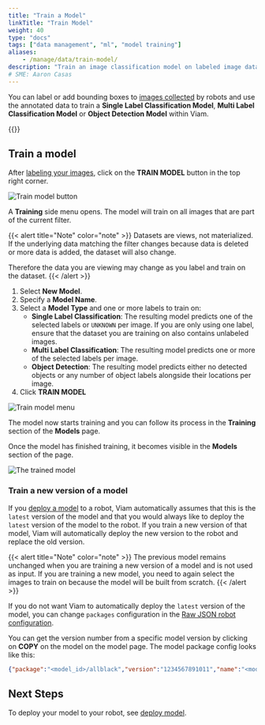 ```yaml
---
title: "Train a Model"
linkTitle: "Train Model"
weight: 40
type: "docs"
tags: ["data management", "ml", "model training"]
aliases:
    - /manage/data/train-model/
description: "Train an image classification model on labeled image data."
# SME: Aaron Casas
---
```


You can label or add bounding boxes to [images collected](../../../services/data/configure-data-capture/) by robots and use the annotated data to train a **Single Label Classification Model**, **Multi Label Classification Model** or **Object Detection Model** within Viam.

{{<youtube embed_url="https://www.youtube-nocookie.com/embed/CP14LR0Pq64">}}

## Train a model

After [labeling your images](/manage/data/label/), click on the **TRAIN MODEL** button in the top right corner.

![Train model button](../img/train-model.png)

A **Training** side menu opens.
The model will train on all images that are part of the current filter.

{{< alert title="Note" color="note" >}}
Datasets are views, not materialized.
If the underlying data matching the filter changes because data is deleted or more data is added, the dataset will also change.

Therefore the data you are viewing may change as you label and train on the dataset.
{{< /alert >}}

1. Select **New Model**.
2. Specify a **Model Name**.
3. Select a **Model Type** and one or more labels to train on:
    - **Single Label Classification**: The resulting model predicts one of the selected labels or `UNKNOWN` per image.
      If you are only using one label, ensure that the dataset you are training on also contains unlabeled images.
    - **Multi Label Classification**: The resulting model predicts one or more of the selected labels per image.
    - **Object Detection**: The resulting model predicts either no detected objects or any number of object labels alongside their locations per image.
4. Click **TRAIN MODEL**

![Train model menu](../img/train-model-menu.png)

The model now starts training and you can follow its process in the **Training** section of the **Models** page.

Once the model has finished training, it becomes visible in the **Models** section of the page.

![The trained model](../img/stars-model.png)

### Train a new version of a model

If you [deploy a model](../../../services/ml/) to a robot, Viam automatically assumes that this is the `latest` version of the model and that you would always like to deploy the `latest` version of the model to the robot.
If you train a new version of that model, Viam will automatically deploy the new version to the robot and replace the old version.

{{< alert title="Note" color="note" >}}
The previous model remains unchanged when you are training a new version of a model and is not used as input.
If you are training a new model, you need to again select the images to train on because the model will be built from scratch.
{{< /alert >}}

If you do not want Viam to automatically deploy the `latest` version of the model, you can change `packages` configuration in the [Raw JSON robot configuration](../../configuration/#the-config-tab).

You can get the version number from a specific model version by clicking on **COPY** on the model on the model page.
The model package config looks like this:

```json
{"package":"<model_id>/allblack","version":"1234567891011","name":"<model_name>"}
```

## Next Steps

To deploy your model to your robot, see [deploy model](../../../services/ml/).
